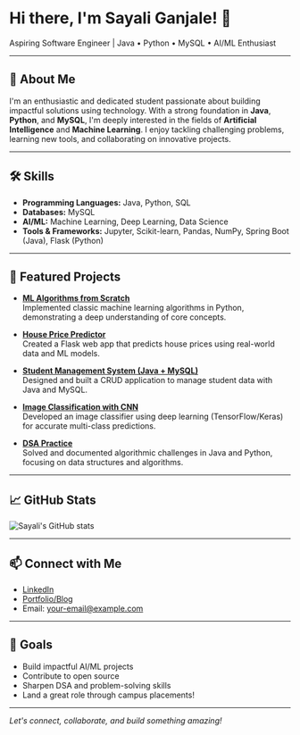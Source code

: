 # Hi there, I'm Sayali Ganjale! 👋

Aspiring Software Engineer | Java • Python • MySQL • AI/ML Enthusiast

---

## 🚀 About Me

I'm an enthusiastic and dedicated student passionate about building impactful solutions using technology. With a strong foundation in **Java**, **Python**, and **MySQL**, I'm deeply interested in the fields of **Artificial Intelligence** and **Machine Learning**. I enjoy tackling challenging problems, learning new tools, and collaborating on innovative projects.

---

## 🛠️ Skills

- **Programming Languages:** Java, Python, SQL
- **Databases:** MySQL
- **AI/ML:** Machine Learning, Deep Learning, Data Science
- **Tools & Frameworks:** Jupyter, Scikit-learn, Pandas, NumPy, Spring Boot (Java), Flask (Python)

---

## 🌟 Featured Projects

- [**ML Algorithms from Scratch**](#)  
  Implemented classic machine learning algorithms in Python, demonstrating a deep understanding of core concepts.

- [**House Price Predictor**](#)  
  Created a Flask web app that predicts house prices using real-world data and ML models.

- [**Student Management System (Java + MySQL)**](#)  
  Designed and built a CRUD application to manage student data with Java and MySQL.

- [**Image Classification with CNN**](#)  
  Developed an image classifier using deep learning (TensorFlow/Keras) for accurate multi-class predictions.

- [**DSA Practice**](#)  
  Solved and documented algorithmic challenges in Java and Python, focusing on data structures and algorithms.

---

## 📈 GitHub Stats

![Sayali's GitHub stats](https://github-readme-stats.vercel.app/api?username=sayaliganjale&show_icons=true&theme=radical)

---

## 📫 Connect with Me

- [LinkedIn](#)
- [Portfolio/Blog](#)
- Email: [your-email@example.com](mailto:your-email@example.com)

---

## 🎯 Goals

- Build impactful AI/ML projects
- Contribute to open source
- Sharpen DSA and problem-solving skills
- Land a great role through campus placements!

---

*Let's connect, collaborate, and build something amazing!*
